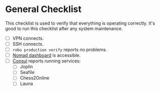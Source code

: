 # General Checklist

This checklist is used to verify that everything is operating correctly. It's good to run this checklist after any system maintenance.

- [ ] VPN connects.
- [ ] SSH connects.
- [ ] `robo production verify` reports no problems.
- [ ] [Nomad dashboard](https://nomad.service.consul:4646) is accessible.
- [ ] [Consul](https://consul.service.consul:8501/ui/nbg1/services) reports running services:
  - [ ] Joplin
  - [ ] Seafile
  - [ ] Chess2Online
  - [ ] Launa
